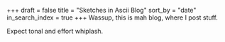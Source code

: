 +++
draft = false
title = "Sketches in Ascii Blog"
sort_by = "date"
in_search_index = true
+++
Wassup, this is mah blog, where I post stuff.

Expect tonal and effort whiplash.
